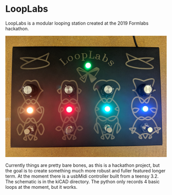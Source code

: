 # LoopLabs
LoopLabs is a modular looping station created at the 2019 Formlabs hackathon.

![LoopLabs demo](/images/loopLabsDemo.jpg)

Currently things are pretty bare bones, as this is a hackathon project, but the goal is to create something much more robust and fuller featured longer term. At the moment there is a usbMidi controller built from a teensy 3.2. The schematic is in the kiCAD directory. The python only records 4 basic loops at the moment, but it works.
